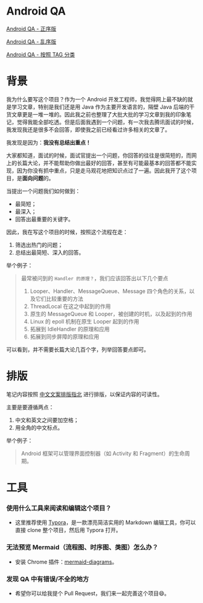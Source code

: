 # Android QA

[Android QA - 正序版](/QA.md)

[Android QA - 乱序版](/QA-shuffle.md)

[Android QA - 按照 TAG 分类](/TAG.md)

# 背景

我为什么要写这个项目？作为一个 Android 开发工程师，我觉得网上最不缺的就是学习文章，特别是我们还是用 Java 作为主要开发语言的，隔壁 Java 后端的干货文章更是一堆一堆的。因此我之前也整理了大批大批的学习文章到我的印象笔记，觉得我能全部吃透。但是后面我遇到一个问题，有一次我去腾讯面试的时候，我发现我还是很多不会回答，即使我之前已经看过许多相关的文章了。

我发现是因为：**我没有总结出重点！**

大家都知道，面试的时候，面试官提出一个问题，你回答的往往是很简短的，而网上的长篇大论，并不能帮助你做出最好的回答，甚至有可能最基本的回答都不能实现，因为你没有抓中重点，只是走马观花地把知识点过了一遍。因此我开了这个项目，是**面向问题**的。

当提出一个问题我们如何做到：

- 最简短；
- 最深入；
- 回答出最重要的关键字。

因此，我在写这个项目的时候，按照这个流程在走：

1. 筛选出热门的问题；
2. 总结出最简短、深入的回答。

举个例子：

> 最常被问到的 `Handler 的原理？`，我们应该回答出以下几个要点
>
> 1. Looper、Handler、MessageQueue、Message 四个角色的关系，以及它们比较重要的方法
> 2. ThreadLocal 在这之中起到的作用
> 3. 原生的 MessageQueue 和 Looper，被创建的时机，以及起到的作用
> 4. Linux 的 epoll 机制在原生 Looper 起到的作用
> 5. 拓展到 IdleHandler 的原理和应用
> 6. 拓展到同步屏障的原理和应用

可以看到，并不需要长篇大论几百个字，列举回答要点即可。

# 排版

笔记内容按照 [中文文案排版指北](https://github.com/sparanoid/chinese-copywriting-guidelines/blob/master/README.zh-CN.md) 进行排版，以保证内容的可读性。

主要是要遵循两点：

1. 中文和英文之间要加空格；
2. 用全角的中文标点。

举个例子：

> Android 框架可以管理界面控制器（如 Activity 和 Fragment）的生命周期。

# 工具

### 使用什么工具来阅读和编辑这个项目？

- 这里推荐使用 [Typora](https://typora.io/)，是一款漂亮简洁实用的 Markdown 编辑工具，你可以直接 clone 整个项目，然后用 Typora 打开。

### 无法预览 Mermaid（流程图、时序图、类图）怎么办？

- 安装 Chrome 插件：[mermaid-diagrams](https://chrome.google.com/webstore/detail/mermaid-diagrams/phfcghedmopjadpojhmmaffjmfiakfil?utm_source=chrome-ntp-icon)。

### 发现 QA 中有错误/不全的地方

- 希望你可以给我提个 Pull Request，我们来一起完善这个项目:smile:。